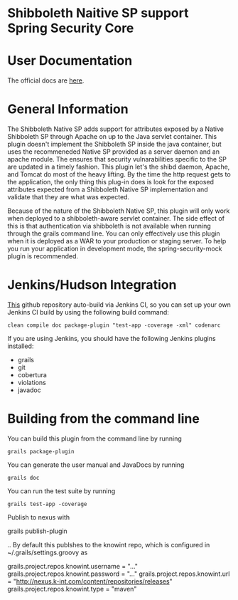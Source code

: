 Shibboleth Naitive SP support Spring Security Core
==================================================

User Documentation
==================

The official docs are [here](http://aaronzirbes.github.com/grails-spring-security-shibboleth-native-sp/).

General Information
===================

The Shibboleth Native SP adds support for attributes exposed by a Native Shibboleth SP through Apache on up to the Java servlet container. This plugin doesn't implement the Shibboleth SP inside the java container, but uses the recommeneded Native SP provided as a server daemon and an apache module. The ensures that security vulnarabilities specific to the SP are updated in a timely fashion. This plugin let's the shibd daemon, Apache, and Tomcat do most of the heavy lifting. By the time the http request gets to the application, the only thing this plug-in does is look for the exposed attributes expected from a Shibboleth Native SP implementation and validate that they are what was expected.

Because of the nature of the Shibboleth Native SP, this plugin will only work when deployed to a shibboleth-aware servlet container. The side effect of this is that authentication via shibboleth is not available when running through the grails command line. You can only effectively use this plugin when it is deployed as a WAR to your production or staging server. To help you run your application in development mode, the spring-security-mock plugin is recommended.

Jenkins/Hudson Integration
==========================

[This](https://github.com/aaronzirbes/grails-spring-security-shibboleth-native-sp) github repository auto-build via Jenkins CI, so you can set up your own Jenkins CI build by using the following build command:

	clean compile doc package-plugin "test-app -coverage -xml" codenarc

If you are using Jenkins, you should have the following Jenkins plugins installed:

 * grails
 * git
 * cobertura
 * violations
 * javadoc

Building from the command line
==============================

You can build this plugin from the command line by running

	grails package-plugin

You can generate the user manual and JavaDocs by running

	grails doc

You can run the test suite by running

	grails test-app -coverage



Publish to nexus with

grails publish-plugin

.. By default this publshes to the knowint repo, which is configured in ~/.grails/settings.groovy as

grails.project.repos.knowint.username = "..."
grails.project.repos.knowint.password = "..."
grails.project.repos.knowint.url = "http://nexus.k-int.com/content/repositories/releases"
grails.project.repos.knowint.type = "maven"


